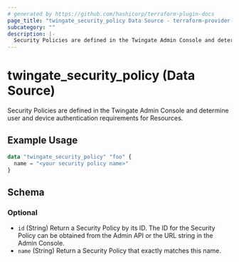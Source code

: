 ```yaml
---
# generated by https://github.com/hashicorp/terraform-plugin-docs
page_title: "twingate_security_policy Data Source - terraform-provider-twingate"
subcategory: ""
description: |-
  Security Policies are defined in the Twingate Admin Console and determine user and device authentication requirements for Resources.
---
```


# twingate_security_policy (Data Source)

Security Policies are defined in the Twingate Admin Console and determine user and device authentication requirements for Resources.

## Example Usage

```terraform
data "twingate_security_policy" "foo" {
  name = "<your security policy name>"
}
```

<!-- schema generated by tfplugindocs -->
## Schema

### Optional

- `id` (String) Return a Security Policy by its ID. The ID for the Security Policy can be obtained from the Admin API or the URL string in the Admin Console.
- `name` (String) Return a Security Policy that exactly matches this name.


